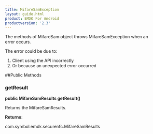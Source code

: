 ```yaml
---
title: MifareSamException
layout: guide.html
product: EMDK For Android
productversion: '2.3'
---
```


The methods of MifareSam object throws MifareSamException when an error
 occurs.

The error could be due to:

1. Client using the API incorrectly
2. Or because an unexpected error occurred

##Public Methods

### getResult

**public MifareSamResults getResult()**

Returns the MifareSamResults.

**Returns:**

com.symbol.emdk.securenfc.MifareSamResults









